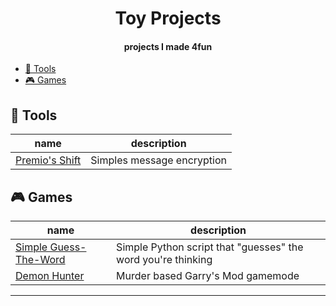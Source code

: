 <h1 align="center">Toy Projects</h1>
<h4 align="center">projects I made 4fun</h4>

- [🧰 Tools](#-tools)
- [🎮 Games](#-games)

## 🧰 Tools

| name                                                             | description                |
| ---------------------------------------------------------------- | -------------------------- |
| [Premio's Shift](https://github.com/wetrustinprize/premio-shift) | Simples message encryption |

## 🎮 Games

| name                                                                          | description                                                  |
| ----------------------------------------------------------------------------- | ------------------------------------------------------------ |
| [Simple Guess-The-Word](http://github.com/wetrustinprize/simple-guesstheword) | Simple Python script that "guesses" the word you're thinking |
| [Demon Hunter](https://github.com/wetrustinprize/demonhunter)                 | Murder based Garry's Mod gamemode                            |

---
